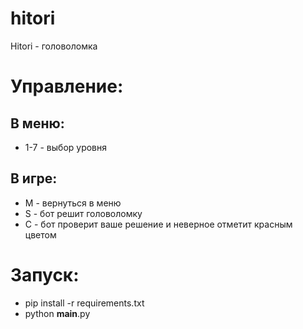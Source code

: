 # hitori

Hitori - головоломка

# Управление:
## В меню:
  * 1-7 - выбор уровня
## В игре:
  * M - вернуться в меню
  * S - бот решит головоломку
  * C - бот проверит ваше решение и неверное отметит красным цветом

# Запуск:
* pip install -r requirements.txt
* python __main__.py
